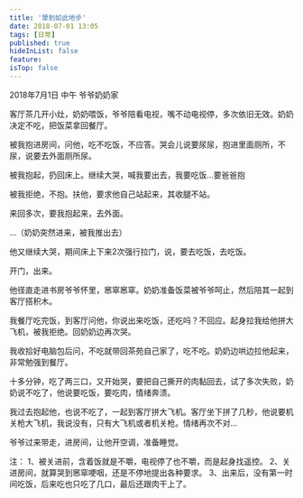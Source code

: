 ```yaml
---
title: '犟到如此地步'
date: 2018-07-01 13:05
tags: [日常]
published: true
hideInList: false
feature: 
isTop: false
---
```


2018年7月1日 中午 爷爷奶奶家

客厅茶几开小灶，奶奶喂饭，爷爷陪看电视，嘴不动电视停，多次依旧无效。奶奶决定不吃，把饭菜拿回餐厅。

被我抱进房间，问他，吃不吃饭，不应答。哭会儿说要尿尿，抱进里面厕所，不尿，说要去外面厕所尿。

被我抱起，扔回床上。继续大哭，喊我要出去，我要吃饭…要爸爸抱

被我拒绝，不抱。扶他，要求他自己站起来，其收腿不站。

来回多次，要我抱起来，去外面。

<!--more-->

…（奶奶突然进来，被我推出去）

他又继续大哭，期间床上下来2次强行拉门，说，要去吃饭，去吃饭。

开门，出来。

他径直走进书房爷爷怀里，窸窣窸窣。奶奶准备饭菜被爷爷呵止，然后陪其一起到客厅搭积木。

我餐厅吃完饭，到客厅问他，你说出来吃饭，还吃吗？不回应。起身拉我给他拼大飞机，被我拒绝。回奶奶边再次哭。

我收拾好电脑包后问，不吃就带回茶苑自己家了，吃不吃。奶奶边哄边拉他起来，非常勉强到餐厅。

十多分钟，吃了两三口，又开始哭，要把自己撕开的肉黏回去，试了多次失败，奶奶说不吃了，他说要吃饭，要吃肉，情绪奔溃。

我过去抱起他，也说不吃了，一起到客厅拼大飞机。客厅坐下拼了几秒，他说要机关枪大飞机，我说没有，只有大飞机或者机关枪。情绪再次不对…

爷爷过来带走，进房间，让他开空调，准备睡觉。

注：
1、被关进前，含着饭就是不嚼，电视停了也不嚼，而是起身找遥控。
2、关进房间，就算哭到窸窣哽咽，还是不停地提出各种要求。
3、出来后，没有第一时间吃饭，后来吃也只吃了几口，最后还跟肉干上了。